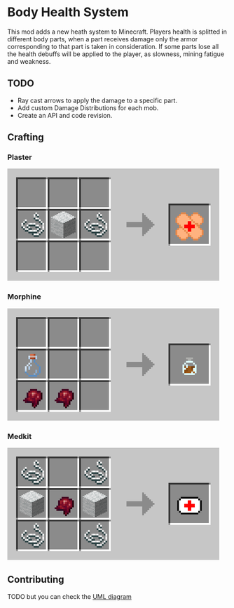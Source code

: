 # Body Health System

This mod adds a new heath system to Minecraft.
Players health is splitted in different body parts, when a part receives damage only the armor corresponding to that part is taken in consideration.
If some parts lose all the health debuffs will be applied to the player, as slowness, mining fatigue and weakness.

## TODO

- Ray cast arrows to apply the damage to a specific part.
- Add custom Damage Distributions for each mob.
- Create an API and code revision.

## Crafting

### Plaster

![plaster_crafting](docs/images/plaster_crafting.png)

### Morphine

![morphine_crafting](docs/images/morphine_crafting.png)

### Medkit

![medkit crafting](docs/images/medkit_crafting.png)

## Contributing
TODO but you can check the [UML diagram](https://github.com/SrGnis/Body-Health-System/blob/master/docs/images/BodyHealthSystemUML.png)
